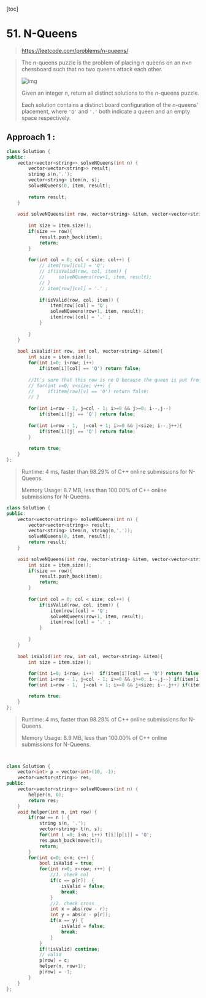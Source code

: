 [toc]

#  51. N-Queens

> https://leetcode.com/problems/n-queens/

> The *n*-queens puzzle is the problem of placing *n* queens on an *n*×*n* chessboard such that no two queens attack each other.
>
> ![img](https://assets.leetcode.com/uploads/2018/10/12/8-queens.png)
>
> Given an integer *n*, return all distinct solutions to the *n*-queens puzzle.
>
> Each solution contains a distinct board configuration of the *n*-queens' placement, where `'Q'` and `'.'` both indicate a queen and an empty space respectively.

## Approach 1 : 

```c++
class Solution {
public:
    vector<vector<string>> solveNQueens(int n) {
        vector<vector<string>> result;
        string s(n,'.');
        vector<string> item(n, s);
        solveNQueens(0, item, result);
        
        return result;
    }
    
    void solveNQueens(int row, vector<string> &item, vector<vector<string>>&result){
        
        int size = item.size();
        if(size == row){
            result.push_back(item);
            return;  
        }
        
        for(int col = 0; col < size; col++) {
            // item[row][col] = 'Q';
            // if(isValid(row, col, item)) {
            //     solveNQueens(row+1, item, result);
            // }
            // item[row][col] = '.' ;  
                        
            if(isValid(row, col, item)) {
                item[row][col] = 'Q';
                solveNQueens(row+1, item, result);
                item[row][col] = '.' ; 
            }
            
        }
    }
    
    bool isValid(int row, int col, vector<string> &item){
        int size = item.size();
        for(int i=0; i<row; i++) 
            if(item[i][col] == 'Q') return false; 
                
        //It's sure that this row is no Q because the queen is put from line 1 to line row
        // for(int v=0; v<size; v++) {
        //     if(item[row][v] == 'Q') return false; 
        // }
        
        for(int i=row - 1, j=col - 1; i>=0 && j>=0; i--,j--)
            if(item[i][j] == 'Q') return false; 
        
        for(int i=row - 1,  j=col + 1; i>=0 && j<size; i--,j++){
            if(item[i][j] == 'Q') return false; 
        }
        
        return true;
    }
};
```
> Runtime: 4 ms, faster than 98.29% of C++ online submissions for N-Queens.
>
> Memory Usage: 8.7 MB, less than 100.00% of C++ online submissions for N-Queens.

```c++
class Solution {
public:
    vector<vector<string>> solveNQueens(int n) {
        vector<vector<string>> result;
        vector<string> item(n, string(n,'.'));
        solveNQueens(0, item, result);
        return result;
    }
    
    void solveNQueens(int row, vector<string> &item, vector<vector<string>>&result){
        int size = item.size();
        if(size == row){
            result.push_back(item);
            return;  
        }
        
        for(int col = 0; col < size; col++) {                       
            if(isValid(row, col, item)) {
                item[row][col] = 'Q';
                solveNQueens(row+1, item, result);
                item[row][col] = '.' ; 
            }
            
        }
    }
    
    bool isValid(int row, int col, vector<string> &item){
        int size = item.size();
       
        for(int i=0; i<row; i++)  if(item[i][col] == 'Q') return false; 
        for(int i=row - 1, j=col - 1; i>=0 && j>=0; i--,j--) if(item[i][j] == 'Q') return false; 
        for(int i=row - 1,  j=col + 1; i>=0 && j<size; i--,j++) if(item[i][j] == 'Q') return false; 

        return true;
    }
};
```

>Runtime: 4 ms, faster than 98.29% of C++ online submissions for N-Queens.
>
>Memory Usage: 8.9 MB, less than 100.00% of C++ online submissions for N-Queens.



```c++


class Solution {
    vector<int> p = vector<int>(10, -1);
    vector<vector<string>> res;
public:
    vector<vector<string>> solveNQueens(int n) {
        helper(n, 0);
        return res;
    }
    void helper(int n, int row) {
        if(row == n ) {
            string s(n, '.');
            vector<string> t(n, s);
            for(int i =0; i<n; i++) t[i][p[i]] = 'Q';
            res.push_back(move(t));
            return;
        }
        for(int c=0; c<n; c++) {
            bool isValid = true;
            for(int r=0; r<row; r++) {
                //1. check col
                if(c == p[r])  {
                    isValid = false;
                    break;
                }
                //2. check cross
                int x = abs(row - r);
                int y = abs(c - p[r]);
                if(x == y) {
                    isValid = false;
                    break;
                }
            }
            if(!isValid) continue;
            // valid
            p[row] = c;
            helper(n, row+1);
            p[row] = -1;
        }
    }
};
```

